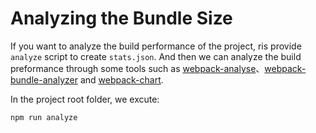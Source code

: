 # Analyzing the Bundle Size

If you want to analyze the build performance of the project, ris provide `analyze` script to create `stats.json`. And then we can analyze the build preformance through some tools such as [webpack-analyse](http://webpack.github.io/analyse/)、[webpack-bundle-analyzer](https://github.com/th0r/webpack-bundle-analyzer) and [webpack-chart](http://alexkuz.github.io/webpack-chart/).

In the project root folder, we excute:

```bash
npm run analyze
```
